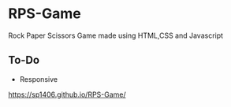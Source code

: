 # RPS-Game
Rock Paper Scissors Game made using HTML,CSS and Javascript

## To-Do
- Responsive

https://sp1406.github.io/RPS-Game/
